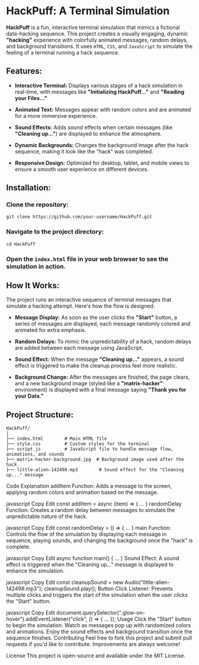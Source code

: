 # HackPuff: A Terminal Simulation

**HackPuff** is a fun, interactive terminal simulation that mimics a fictional data-hacking sequence. This project creates a visually engaging, dynamic **"hacking"** experience with colorfully animated messages, random delays, and background transitions. It uses `HTML`, `CSS`, and `JavaScript` to simulate the feeling of a terminal running a hack sequence.

## Features:

- **Interactive Terminal:** Displays various stages of a hack simulation in real-time, with messages like **"Initializing HackPuff..."** and **"Reading your Files..."**
  
- **Animated Text:** Messages appear with random colors and are animated for a more immersive experience.

- **Sound Effects:** Adds sound effects when certain messages (like **"Cleaning up..."**) are displayed to enhance the atmosphere.

- **Dynamic Backgrounds:** Changes the background image after the hack sequence, making it look like the "hack" was completed.

- **Responsive Design:** Optimized for desktop, tablet, and mobile views to ensure a smooth user experience on different devices.

## Installation:

### Clone the repository:

    git clone https://github.com/your-username/HackPuff.git

### Navigate to the project directory:

    cd HackPuff
    
### Open the `index.html` file in your web browser to see the simulation in action.

## How It Works:

The project runs an interactive sequence of terminal messages that simulate a hacking attempt. Here's how the flow is designed:

- **Message Display:** As soon as the user clicks the **"Start"** button, a series of messages are displayed, each message randomly colored and animated for extra emphasis.

- **Random Delays:** To mimic the unpredictability of a hack, random delays are added between each message using JavaScript.

- **Sound Effect:** When the message **"Cleaning up..."** appears, a sound effect is triggered to make the cleanup process feel more realistic.

- **Background Change:** After the messages are finished, the page clears, and a new background image (styled like a **"matrix-hacker"** environment) is displayed with a final message saying **"Thank you for your Data."**

## Project Structure:

    HackPuff/
    │
    ├── index.html        # Main HTML file
    ├── style.css         # Custom styles for the terminal
    ├── script.js         # JavaScript file to handle message flow, animations, and sounds
    ├── matrix-hacker-background.jpg  # Background image used after the hack
    ├── little-alien-142498.mp3        # Sound effect for the "Cleaning up..." message

Code Explanation
addItem Function: Adds a message to the screen, applying random colors and animation based on the message.

javascript
Copy
Edit
const addItem = async (item) => { ... }
randomDelay Function: Creates a random delay between messages to simulate the unpredictable nature of the hack.

javascript
Copy
Edit
const randomDelay = () => { ... }
main Function: Controls the flow of the simulation by displaying each message in sequence, playing sounds, and changing the background once the "hack" is complete.

javascript
Copy
Edit
async function main() { ... }
Sound Effect: A sound effect is triggered when the "Cleaning up..." message is displayed to enhance the simulation.

javascript
Copy
Edit
const cleanupSound = new Audio("little-alien-142498.mp3"); 
cleanupSound.play();
Button Click Listener: Prevents multiple clicks and triggers the start of the simulation when the user clicks the "Start" button.

javascript
Copy
Edit
document.querySelector(".glow-on-hover").addEventListener("click", () => { ... });
Usage
Click the "Start" button to begin the simulation.
Watch as messages pop up with randomized colors and animations.
Enjoy the sound effects and background transition once the sequence finishes.
Contributing
Feel free to fork this project and submit pull requests if you'd like to contribute. Improvements are always welcome!

License
This project is open-source and available under the MIT License.
